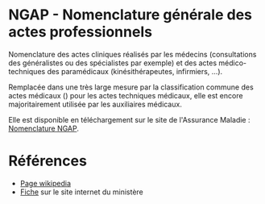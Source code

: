 # NGAP - Nomenclature générale des actes professionnels
<!-- SPDX-License-Identifier: MPL-2.0 -->

Nomenclature des actes cliniques réalisés par les médecins (consultations des généralistes ou des spécialistes par exemple) et des actes médico-techniques des paramédicaux (kinésithérapeutes, infirmiers, …). 

Remplacée dans une très large mesure par la classification commune des actes médicaux (<link-previewer href="CCAM.html" text="CCAM" preview-title="CCAM - Classification commune des actes médicaux" preview-text="La classification commune des actes médicaux est une nomenclature française destinée à coder les gestes pratiqués par les médecins, gestes techniques dans un premier temps puis, par la suite, les actes intellectuels cliniques." />) pour les actes techniques médicaux, elle est encore majoritairement utilisée par les auxiliaires médicaux. 

Elle est disponible en téléchargement sur le site de l'Assurance Maladie : [Nomenclature NGAP](https://www.ameli.fr/gironde/medecin/exercice-liberal/facturation-remuneration/consultations-actes/nomenclatures-codage/ngap).

# Références

- [Page wikipedia](https://fr.wikipedia.org/wiki/Nomenclature_g%C3%A9n%C3%A9rale_des_actes_professionnels)
- [Fiche](https://solidarites-sante.gouv.fr/professionnels/gerer-un-etablissement-de-sante-medico-social/financement/financement-des-etablissements-de-sante-10795/financement-des-etablissements-de-sante-glossaire/article/ngap-nomenclature-generale-des-actes-professionnels) sur le site internet du ministère
